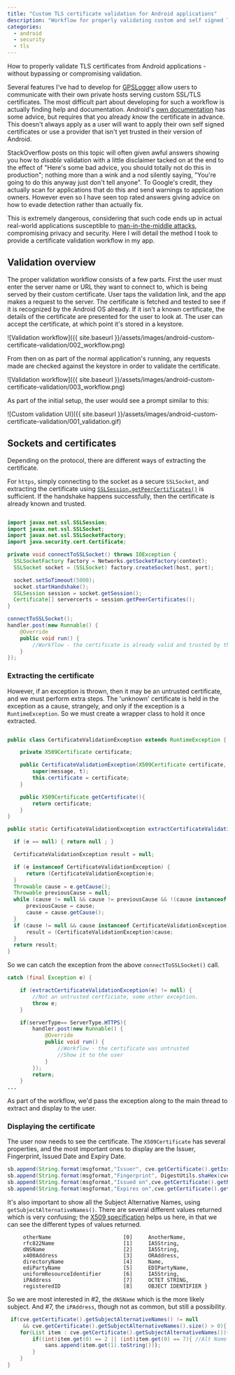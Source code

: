 ```yaml
---
title: "Custom TLS certificate validation for Android applications"
description: "Workflow for properly validating custom and self signed TLS certificates in Android applications"
categories: 
  - android
  - security
  - tls
---
```


How to properly validate TLS certificates from Android applications - without bypassing or compromising validation.

Several features I've had to develop for [GPSLogger](https://gpslogger.app) allow users to communicate with their own private hosts serving custom SSL/TLS certificates.  The most difficult part about developing for such a workflow is actually finding help and documentation.  Android's [own documentation](https://developer.android.com/training/articles/security-ssl) has some advice, but requires that you already _know_ the certificate in advance.  This doesn't always apply as a user will want to apply their own self signed certificates or use a provider that isn't yet trusted in their version of Android. 

StackOverflow posts on this topic will often given awful answers showing you how to _disable_ validation with a little disclaimer tacked on at the end to the effect of "Here's some bad advice, you should totally not do this in production"; nothing more than a wink and a nod silently saying, "You're going to do this anyway just don't tell anyone".  To Google's credit, they actually scan for applications that do this and send warnings to application owners.  However even so I have seen top rated answers giving advice on how to evade detection rather than actually fix.  

This is extremely dangerous, considering that such code ends up in actual real-world applications susceptible to [man-in-the-middle attacks](https://en.wikipedia.org/wiki/Man-in-the-middle_attack), compromising privacy and security. Here I will detail the method I took to provide a certificate validation workflow in my app. 

## Validation overview

The proper validation workflow consists of a few parts.  First the user must enter the server name or URL they want to connect to, which is being served by their custom certificate.  User taps the validation link, and the app makes a request to the server.  The certificate is fetched and tested to see if it is recognized by the Android OS already.  If it isn't a known certificate, the details of the certificate are presented for the user to look at.  The user can accept the certificate, at which point it's stored in a keystore. 

![Validation workflow]({{ site.baseurl }}/assets/images/android-custom-certificate-validation/002_workflow.png)

From then on as part of the normal application's running, any requests made are checked against the keystore in order to validate the certificate. 

![Validation workflow]({{ site.baseurl }}/assets/images/android-custom-certificate-validation/003_workflow.png)

As part of the initial setup, the user would see a prompt similar to this:

![Custom validation UI]({{ site.baseurl }}/assets/images/android-custom-certificate-validation/001_validation.gif)

## Sockets and certificates

Depending on the protocol, there are different ways of extracting the certificate.  

For `https`, simply connecting to the socket as a secure `SSLSocket`, and extracting the certificate  using [`SSLSession.getPeerCertificates()`](https://developer.android.com/reference/javax/net/ssl/SSLSession.html#getPeerCertificates()) is sufficient. If the handshake happens successfully, then the certificate is already known and trusted. 

```java

import javax.net.ssl.SSLSession;
import javax.net.ssl.SSLSocket;
import javax.net.ssl.SSLSocketFactory;
import java.security.cert.Certificate;

private void connectToSSLSocket() throws IOException {
  SSLSocketFactory factory = Networks.getSocketFactory(context);
  SSLSocket socket = (SSLSocket) factory.createSocket(host, port);

  socket.setSoTimeout(5000);
  socket.startHandshake();
  SSLSession session = socket.getSession();
  Certificate[] servercerts = session.getPeerCertificates();
}

connectToSSLSocket();
handler.post(new Runnable() {
    @Override
    public void run() {
        //Workflow - the certificate is already valid and trusted by the OS
    }
});

```

### Extracting the certificate

However, if an exception is thrown, then it may be an untrusted certificate, and we must perform extra steps.  The 'unknown' certificate is held in the exception as a cause, strangely, and only if the exception is a `RuntimeException`.  So we must create a wrapper class to hold it once extracted.


```java

public class CertificateValidationException extends RuntimeException {

    private X509Certificate certificate;

    public CertificateValidationException(X509Certificate certificate, String message, Throwable t){
        super(message, t);
        this.certificate = certificate;
    }

    public X509Certificate getCertificate(){
        return certificate;
    }
}

public static CertificateValidationException extractCertificateValidationException(Exception e) {

  if (e == null) { return null ; }

  CertificateValidationException result = null;

  if (e instanceof CertificateValidationException) {
      return (CertificateValidationException)e;
  }
  Throwable cause = e.getCause();
  Throwable previousCause = null;
  while (cause != null && cause != previousCause && !(cause instanceof CertificateValidationException)) {
      previousCause = cause;
      cause = cause.getCause();
  }
  if (cause != null && cause instanceof CertificateValidationException) {
      result = (CertificateValidationException)cause;
  }
  return result;
}

```

So we can catch the exception from the above `connectToSSLSocket()` call.

```java
catch (final Exception e) {

    if (extractCertificateValidationException(e) != null) {
        //Not an untrusted certficiate, some other exception. 
        throw e;
    }

    if(serverType== ServerType.HTTPS){
        handler.post(new Runnable() {
            @Override
            public void run() {
                //Workflow - the certificate was untrusted
                //Show it to the user
            }
        });
        return;
    }
...    
```

As part of the workflow, we'd pass the exception along to the main thread to extract and display to the user. 

### Displaying the certificate

The user now needs to see the certificate.  The `X509Certificate` has several properties, and the most important ones to display are the Issuer, Fingerprint, Issued Date and Expiry Date. 

```java
sb.append(String.format(msgformat,"Issuer", cve.getCertificate().getIssuerDN().getName()));
sb.append(String.format(msgformat,"Fingerprint", DigestUtils.shaHex(cve.getCertificate().getEncoded())));
sb.append(String.format(msgformat,"Issued on",cve.getCertificate().getNotBefore()));
sb.append(String.format(msgformat,"Expires on",cve.getCertificate().getNotAfter()));
```

It's also important to show all the Subject Alternative Names, using `getSubjectAlternativeNames()`.  There are several different values returned  which is very confusing; the [X509 specification](https://tools.ietf.org/html/rfc2459) helps us here, in that we can see the different types of values returned.  


```
     otherName                       [0]     AnotherName,
     rfc822Name                      [1]     IA5String,
     dNSName                         [2]     IA5String,
     x400Address                     [3]     ORAddress,
     directoryName                   [4]     Name,
     ediPartyName                    [5]     EDIPartyName,
     uniformResourceIdentifier       [6]     IA5String,
     iPAddress                       [7]     OCTET STRING,
     registeredID                    [8]     OBJECT IDENTIFIER }
```

So we are most interested in #2, the `dNSName` which is the more likely subject. And #7, the `iPAddress`, though not as common, but still a possibility. 

```java
 if(cve.getCertificate().getSubjectAlternativeNames() != null 
     && cve.getCertificate().getSubjectAlternativeNames().size() > 0){
    for(List item : cve.getCertificate().getSubjectAlternativeNames()){
        if((int)item.get(0) == 2 || (int)item.get(0) == 7){ //Alt Name type DNS or IP
            sans.append(item.get(1).toString()));
        }
    }
}
```
